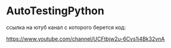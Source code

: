 # AutoTestingPython

ссылка на ютуб канал с которого берется код: 

https://www.youtube.com/channel/UCFtbjw2u-6Cvs1i4Bk32vnA
